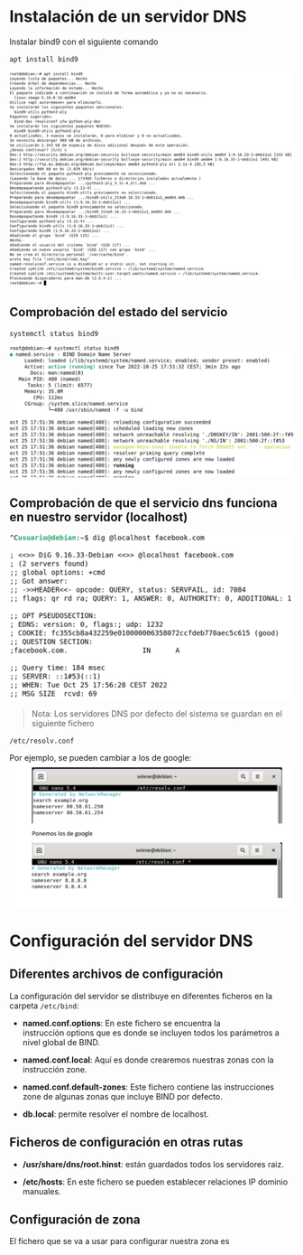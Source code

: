 # Instalación de un servidor DNS
Instalar bind9 con el siguiente comando

```
apt install bind9
```

![instalacion de bind9](/capturas/instalacionBind9.png)

## Comprobación del estado del servicio

```
systemctl status bind9
```
![](/capturas/estadoServicio.png)


## Comprobación de que el servicio dns funciona en nuestro servidor (localhost)
![](/capturas/dig.png)

> Nota: Los servidores DNS por defecto del sistema se guardan en el siguiente fichero
```
/etc/resolv.conf
```
Por ejemplo, se pueden cambiar a los de google:
![](/capturas/dnsGoogle.png)



# Configuración del servidor DNS

## Diferentes archivos de configuración
La configuración del servidor se distribuye en diferentes ficheros en la carpeta `/etc/bind`:

- **named.conf.options**: En este fichero se encuentra la instrucción options que es donde se
incluyen todos los parámetros a nivel global de BIND.

- **named.conf.local**: Aquí es donde crearemos nuestras zonas con la instrucción zone.

- **named.conf.default-zones**: Este fichero contiene las instrucciones zone de algunas zonas que
incluye BIND por defecto.

- **db.local**: permite resolver el nombre de localhost.

## Ficheros de configuración en otras rutas

- **/usr/share/dns/root.hinst**: están guardados todos los servidores raiz.

- **/etc/hosts**: En este fichero se pueden establecer relaciones IP dominio manuales.

## Configuración de zona
El fichero que se va a usar para configurar nuestra zona es

